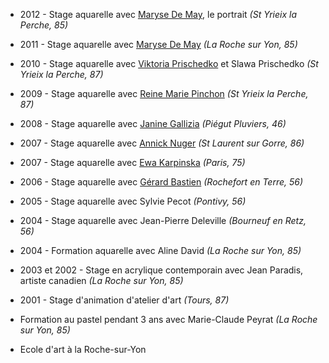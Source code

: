 
* 2012 - Stage aquarelle avec [Maryse De May](http://www.marysedemay.com), le portrait *(St Yrieix la Perche, 85)*
* 2011 - Stage aquarelle avec [Maryse De May](http://www.marysedemay.com) *(La Roche sur Yon, 85)*
* 2010 - Stage aquarelle avec [Viktoria Prischedko](http://www.prischedko.de) et Slawa Prischedko *(St Yrieix la Perche, 87)*
* 2009 - Stage aquarelle avec [Reine Marie Pinchon](http://www.pinchon-aquarelles.com) *(St Yrieix la Perche, 87)*
* 2008 - Stage aquarelle avec [Janine Gallizia](http://www.gallizia.be) *(Piégut Pluviers, 46)*
* 2007 - Stage aquarelle avec [Annick Nuger](http://www.annicknuger-aquarelle.net) *(St Laurent sur Gorre, 86)*
* 2007 - Stage aquarelle avec [Ewa Karpinska](http://www.ewa-karpinska.com) *(Paris, 75)*
* 2006 - Stage aquarelle avec [Gérard Bastien](http://www.gerard-bastien.com) *(Rochefort en Terre, 56)*
* 2005 - Stage aquarelle avec Sylvie Pecot *(Pontivy, 56)*
* 2004 - Stage aquarelle avec Jean-Pierre Deleville *(Bourneuf en Retz, 56)*
* 2004 - Formation aquarelle avec Aline David *(La Roche sur Yon, 85)*
* 2003 et 2002 - Stage en acrylique contemporain avec Jean Paradis, artiste canadien *(La Roche sur Yon, 85)*
* 2001 - Stage d'animation d'atelier d'art *(Tours, 87)*


* Formation au pastel pendant 3 ans avec Marie-Claude Peyrat *(La Roche sur Yon, 85)*
* Ecole d'art à la Roche-sur-Yon

